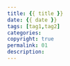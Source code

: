 ```yaml
---
title: {{ title }}
date: {{ date }}
tags: [tag1,tag2]
categories: 
copyright: true
permalink: 01
description:
---
```








<!-- more -->